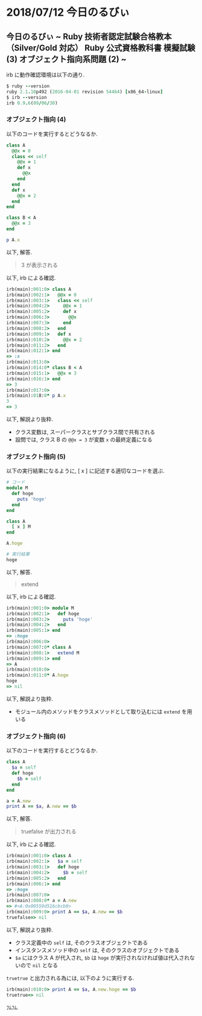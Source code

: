 # 2018/07/12 今日のるびぃ

## 今日のるびぃ ~ Ruby 技術者認定試験合格教本 （Silver/Gold 対応） Ruby 公式資格教科書 模擬試験 (3) オブジェクト指向系問題 (2) ~

irb に動作確認環境は以下の通り.

```ruby
$ ruby --version
ruby 2.1.10p492 (2016-04-01 revision 54464) [x86_64-linux]
$ irb --version
irb 0.9.6(09/06/30)
```

### オブジェクト指向 (4)

以下のコードを実行するとどうなるか.

```ruby
class A
  @@x = 0
  class << self
    @@x = 1
    def x
      @@x
    end
  end
  def x
    @@x = 2
  end
end

class B < A
  @@x = 3
end

p A.x
```

以下, 解答.

> 3 が表示される

以下, irb による確認.

```ruby
irb(main):001:0> class A
irb(main):002:1>   @@x = 0
irb(main):003:1>   class << self
irb(main):004:2>     @@x = 1
irb(main):005:2>     def x
irb(main):006:3>       @@x
irb(main):007:3>     end
irb(main):008:2>   end
irb(main):009:1>   def x
irb(main):010:2>     @@x = 2
irb(main):011:2>   end
irb(main):012:1> end
=> :x
irb(main):013:0> 
irb(main):014:0* class B < A
irb(main):015:1>   @@x = 3
irb(main):016:1> end
=> 3
irb(main):017:0> 
irb(main):018:0* p A.x
3
=> 3
```

以下, 解説より抜粋.

* クラス変数は, スーパークラスとサブクラス間で共有される
* 設問では, クラス B の `@@x = 3` が変数 `x` の最終定義になる

### オブジェクト指向 (5)

以下の実行結果になるように, [ x ] に記述する適切なコードを選ぶ.

```ruby
# コード
module M
  def hoge
    puts 'hoge'
  end
end

class A
  [ x ] M
end

A.hoge

# 実行結果
hoge
```

以下, 解答.

> extend

以下, irb による確認.

```ruby
irb(main):001:0> module M
irb(main):002:1>   def hoge
irb(main):003:2>     puts 'hoge'
irb(main):004:2>   end
irb(main):005:1> end
=> :hoge
irb(main):006:0> 
irb(main):007:0* class A
irb(main):008:1>   extend M
irb(main):009:1> end
=> A
irb(main):010:0> 
irb(main):011:0* A.hoge
hoge
=> nil
```

以下, 解説より抜粋.

* モジュール内のメソッドをクラスメソッドとして取り込むには `extend` を用いる

### オブジェクト指向 (6)

以下のコードを実行するとどうなるか.

```ruby
class A
  $a = self
  def hoge
    $b = self
  end
end

a = A.new
print A == $a, A.new == $b
```

以下, 解答.

> truefalse が出力される

以下, irb による確認.

```ruby
irb(main):001:0> class A
irb(main):002:1>   $a = self
irb(main):003:1>   def hoge
irb(main):004:2>     $b = self
irb(main):005:2>   end
irb(main):006:1> end
=> :hoge
irb(main):007:0> 
irb(main):008:0* a = A.new
=> #<A:0x00559d516cbcb0>
irb(main):009:0> print A == $a, A.new == $b
truefalse=> nil
```

以下, 解説より抜粋.

* クラス定義中の `self` は, そのクラスオブジェクトである
* インスタンスメソッド中の `self` は, そのクラスのオブジェクトである
* `$a` にはクラス A が代入され, `$b` は `hoge` が実行されなければ値は代入されないので `nil` となる

`truetrue` と出力される為には, 以下のように実行する.

```ruby
irb(main):010:0> print A == $a, A.new.hoge == $b
truetrue=> nil
```

ﾌﾑﾌﾑ.

